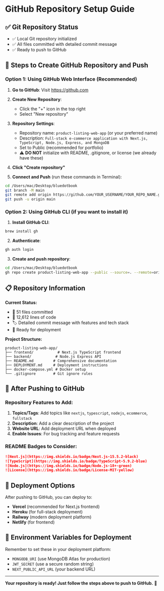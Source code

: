 # GitHub Repository Setup Guide

## ✅ Git Repository Status
- ✅ Local Git repository initialized
- ✅ All files committed with detailed commit message
- ✅ Ready to push to GitHub

## 🚀 Steps to Create GitHub Repository and Push

### Option 1: Using GitHub Web Interface (Recommended)

1. **Go to GitHub**: Visit https://github.com
2. **Create New Repository**: 
   - Click the "+" icon in the top right
   - Select "New repository"
3. **Repository Settings**:
   - Repository name: `product-listing-web-app` (or your preferred name)
   - Description: `Full-stack e-commerce application with Next.js, TypeScript, Node.js, Express, and MongoDB`
   - Set to Public (recommended for portfolio)
   - ⚠️ **DO NOT** initialize with README, .gitignore, or license (we already have these)
4. **Click "Create repository"**

5. **Connect and Push** (run these commands in Terminal):
```bash
cd /Users/mac/Desktop/bluedotbook
git branch -M main
git remote add origin https://github.com/YOUR_USERNAME/YOUR_REPO_NAME.git
git push -u origin main
```

### Option 2: Using GitHub CLI (if you want to install it)

1. **Install GitHub CLI**:
```bash
brew install gh
```

2. **Authenticate**:
```bash
gh auth login
```

3. **Create and push repository**:
```bash
cd /Users/mac/Desktop/bluedotbook
gh repo create product-listing-web-app --public --source=. --remote=origin --push
```

## 📋 Repository Information

**Current Status:**
- 📁 51 files committed
- 📝 12,612 lines of code  
- 🏷️ Detailed commit message with features and tech stack
- 🎯 Ready for deployment

**Project Structure:**
```
product-listing-web-app/
├── frontend/           # Next.js TypeScript frontend
├── backend/           # Node.js Express API  
├── README.md         # Comprehensive documentation
├── DEPLOYMENT.md     # Deployment instructions
├── docker-compose.yml # Docker setup
└── .gitignore        # Git ignore rules
```

## 🎯 After Pushing to GitHub

### Repository Features to Add:
1. **Topics/Tags**: Add topics like `nextjs`, `typescript`, `nodejs`, `ecommerce`, `fullstack`
2. **Description**: Add a clear description of the project
3. **Website URL**: Add deployment URL when deployed
4. **Enable Issues**: For bug tracking and feature requests

### README Badges to Consider:
```markdown
![Next.js](https://img.shields.io/badge/Next.js-15.5.2-black)
![TypeScript](https://img.shields.io/badge/TypeScript-5.9.2-blue)
![Node.js](https://img.shields.io/badge/Node.js-18+-green)
![License](https://img.shields.io/badge/License-MIT-yellow)
```

## 🚀 Deployment Options

After pushing to GitHub, you can deploy to:
- **Vercel** (recommended for Next.js frontend)
- **Heroku** (for full-stack deployment) 
- **Railway** (modern deployment platform)
- **Netlify** (for frontend)

## 🔐 Environment Variables for Deployment

Remember to set these in your deployment platform:
- `MONGODB_URI` (use MongoDB Atlas for production)
- `JWT_SECRET` (use a secure random string)
- `NEXT_PUBLIC_API_URL` (your backend URL)

---

**Your repository is ready! Just follow the steps above to push to GitHub.** 🎉